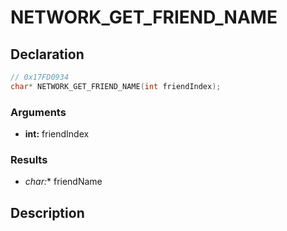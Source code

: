 # NETWORK_GET_FRIEND_NAME

## Declaration
```cpp
// 0x17FD0934
char* NETWORK_GET_FRIEND_NAME(int friendIndex);
```

### Arguments
- **int:** friendIndex

### Results
- **char*:** friendName

## Description
